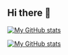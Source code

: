 ## Hi there 👋

[![My GitHub stats](https://github-readme-stats.vercel.app/api?username=Daan05)](https://github.com/Daan05/github-readme-stats)

[![My GitHub stats](https://github-readme-stats.vercel.app/api/top-langs?username=Daan05&hide=html)](https://github.com/Daan05/github-readme-stats)
<!--
**Daan05/Daan05** is a ✨ _special_ ✨ repository because its `README.md` (this file) appears on your GitHub profile.

Here are some ideas to get you started:

- 🔭 I’m currently working on ...
- 🌱 I’m currently learning ...
- 👯 I’m looking to collaborate on ...
- 🤔 I’m looking for help with ...
- 💬 Ask me about ...
- 📫 How to reach me: ...
- 😄 Pronouns: ...
- ⚡ Fun fact: ...
-->
